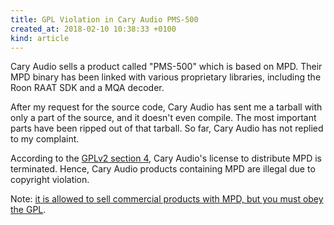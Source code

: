 ```yaml
---
title: GPL Violation in Cary Audio PMS-500
created_at: 2018-02-10 10:38:33 +0100
kind: article
---
```


Cary Audio sells a product called "PMS-500" which is based on MPD.
Their MPD binary has been linked with various proprietary libraries,
including the Roon RAAT SDK and a MQA decoder.

After my request for the source code, Cary Audio has sent me a tarball
with only a part of the source, and it doesn't even compile.  The most
important parts have been ripped out of that tarball.  So far, Cary
Audio has not replied to my complaint.

According to the
[GPLv2 section 4](https://www.gnu.org/licenses/old-licenses/gpl-2.0.en.html#section4),
Cary Audio's license to distribute MPD is terminated.  Hence, Cary
Audio products containing MPD are illegal due to copyright violation.

Note: [it is allowed to sell commercial products with MPD, but you
must obey the GPL](/commercial.html).
